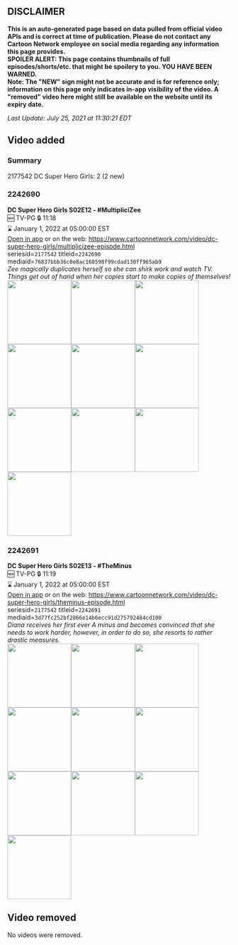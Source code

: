 ## DISCLAIMER
**This is an auto-generated page based on data pulled from official video APIs and is correct at time of publication. Please do not contact any Cartoon Network employee on social media regarding any information this page provides.**  
**SPOILER ALERT: This page contains thumbnails of full episodes/shorts/etc. that might be spoilery to you. YOU HAVE BEEN WARNED.**  
**Note: The "NEW" sign might not be accurate and is for reference only; information on this page only indicates in-app visibility of the video. A "removed" video here might still be available on the website until its expiry date.**  

_Last Update: July 25, 2021 at 11:30:21 EDT_
## Video added
### Summary
2177542 DC Super Hero Girls: 2 (2 new)  
### 2242690
**DC Super Hero Girls S02E12 - #MultipliciZee**  
🆕 TV-PG 🔒 11:18  
⌛ January 1, 2022 at 05:00:00 EST  
[Open in app](https://cnvideo.sercomkc.org/redirector.html?type=cnapp&seriesid=2177542&titleid=2242690&mediaid=76837bbb36c0e8ac168598f99cdad130ff965ab9) or on the web: https://www.cartoonnetwork.com/video/dc-super-hero-girls/multiplicizee-episode.html  
seriesid=`2177542` titleid=`2242690` mediaid=`76837bbb36c0e8ac168598f99cdad130ff965ab9`  
_Zee magically duplicates herself so she can shirk work and watch TV. Things get out of hand when her copies start to make copies of themselves!_  
<a href="https://s3.amazonaws.com/cartoonorchestrator/2242690_001_1280x720.jpg"><img src="https://s3.amazonaws.com/cartoonorchestrator/2242690_001_640x360.jpg" height="144px" /></a><a href="https://s3.amazonaws.com/cartoonorchestrator/2242690_002_1280x720.jpg"><img src="https://s3.amazonaws.com/cartoonorchestrator/2242690_002_640x360.jpg" height="144px" /></a><a href="https://s3.amazonaws.com/cartoonorchestrator/2242690_003_1280x720.jpg"><img src="https://s3.amazonaws.com/cartoonorchestrator/2242690_003_640x360.jpg" height="144px" /></a><a href="https://s3.amazonaws.com/cartoonorchestrator/2242690_004_1280x720.jpg"><img src="https://s3.amazonaws.com/cartoonorchestrator/2242690_004_640x360.jpg" height="144px" /></a><a href="https://s3.amazonaws.com/cartoonorchestrator/2242690_005_1280x720.jpg"><img src="https://s3.amazonaws.com/cartoonorchestrator/2242690_005_640x360.jpg" height="144px" /></a><a href="https://s3.amazonaws.com/cartoonorchestrator/2242690_006_1280x720.jpg"><img src="https://s3.amazonaws.com/cartoonorchestrator/2242690_006_640x360.jpg" height="144px" /></a><a href="https://s3.amazonaws.com/cartoonorchestrator/2242690_007_1280x720.jpg"><img src="https://s3.amazonaws.com/cartoonorchestrator/2242690_007_640x360.jpg" height="144px" /></a><a href="https://s3.amazonaws.com/cartoonorchestrator/2242690_008_1280x720.jpg"><img src="https://s3.amazonaws.com/cartoonorchestrator/2242690_008_640x360.jpg" height="144px" /></a><a href="https://s3.amazonaws.com/cartoonorchestrator/2242690_009_1280x720.jpg"><img src="https://s3.amazonaws.com/cartoonorchestrator/2242690_009_640x360.jpg" height="144px" /></a><a href="https://s3.amazonaws.com/cartoonorchestrator/2242690_010_1280x720.jpg"><img src="https://s3.amazonaws.com/cartoonorchestrator/2242690_010_640x360.jpg" height="144px" /></a>
### 2242691
**DC Super Hero Girls S02E13 - #TheMinus**  
🆕 TV-PG 🔒 11:19  
⌛ January 1, 2022 at 05:00:00 EST  
[Open in app](https://cnvideo.sercomkc.org/redirector.html?type=cnapp&seriesid=2177542&titleid=2242691&mediaid=3d77fc252bf2866e14b6ecc91d275792484cd100) or on the web: https://www.cartoonnetwork.com/video/dc-super-hero-girls/theminus-episode.html  
seriesid=`2177542` titleid=`2242691` mediaid=`3d77fc252bf2866e14b6ecc91d275792484cd100`  
_Diana receives her first ever A minus and becomes convinced that she needs to work harder, however, in order to do so, she resorts to rather drastic measures._  
<a href="https://s3.amazonaws.com/cartoonorchestrator/2242691_001_1280x720.jpg"><img src="https://s3.amazonaws.com/cartoonorchestrator/2242691_001_640x360.jpg" height="144px" /></a><a href="https://s3.amazonaws.com/cartoonorchestrator/2242691_002_1280x720.jpg"><img src="https://s3.amazonaws.com/cartoonorchestrator/2242691_002_640x360.jpg" height="144px" /></a><a href="https://s3.amazonaws.com/cartoonorchestrator/2242691_003_1280x720.jpg"><img src="https://s3.amazonaws.com/cartoonorchestrator/2242691_003_640x360.jpg" height="144px" /></a><a href="https://s3.amazonaws.com/cartoonorchestrator/2242691_004_1280x720.jpg"><img src="https://s3.amazonaws.com/cartoonorchestrator/2242691_004_640x360.jpg" height="144px" /></a><a href="https://s3.amazonaws.com/cartoonorchestrator/2242691_005_1280x720.jpg"><img src="https://s3.amazonaws.com/cartoonorchestrator/2242691_005_640x360.jpg" height="144px" /></a><a href="https://s3.amazonaws.com/cartoonorchestrator/2242691_006_1280x720.jpg"><img src="https://s3.amazonaws.com/cartoonorchestrator/2242691_006_640x360.jpg" height="144px" /></a><a href="https://s3.amazonaws.com/cartoonorchestrator/2242691_007_1280x720.jpg"><img src="https://s3.amazonaws.com/cartoonorchestrator/2242691_007_640x360.jpg" height="144px" /></a><a href="https://s3.amazonaws.com/cartoonorchestrator/2242691_008_1280x720.jpg"><img src="https://s3.amazonaws.com/cartoonorchestrator/2242691_008_640x360.jpg" height="144px" /></a><a href="https://s3.amazonaws.com/cartoonorchestrator/2242691_009_1280x720.jpg"><img src="https://s3.amazonaws.com/cartoonorchestrator/2242691_009_640x360.jpg" height="144px" /></a><a href="https://s3.amazonaws.com/cartoonorchestrator/2242691_010_1280x720.jpg"><img src="https://s3.amazonaws.com/cartoonorchestrator/2242691_010_640x360.jpg" height="144px" /></a>
## Video removed
No videos were removed.  
